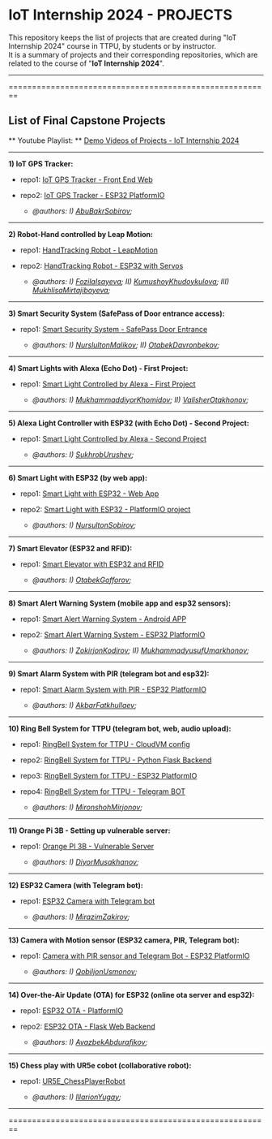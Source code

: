 # IoT Internship 2024 - PROJECTS

This repository keeps the list of projects that are created during "IoT Internship 2024" course in TTPU, by students or by instructor.\
It is a summary of projects and their corresponding repositories, which are related to the course of "**IoT Internship 2024**".

----------------------------------------------------------------------------------------------------------
========================================================
## List of Final Capstone Projects

** Youtube Playlist: ** [Demo Videos of Projects - IoT Internship 2024](https://youtube.com/playlist?list=PLfZEWICCEvhiUH3opOEUZHImOvAZeMI-n&si=s2XzRsTFLtT4ABgL)

----------------------------------------------
**1) IoT GPS Tracker:**

* repo1: [IoT GPS Tracker - Front End Web](https://github.com/ttpu/IoTintern2024_GPS_tracking_FrontEnd)
* repo2: [IoT GPS Tracker - ESP32 PlatformIO](https://github.com/ttpu/IoTintern2024_GPS_tracking_PlatformIO)

  * _@authors: I) [AbuBakrSobirov](https://github.com/Yunusiy);_

----------------------------------------------
**2) Robot-Hand controlled by Leap Motion:**

* repo1: [HandTracking Robot - LeapMotion](https://github.com/ttpu/IoTintern2024_HandRobot_Leap)
* repo2: [HandTracking Robot - ESP32 with Servos](https://github.com/ttpu/IoTintern2024_HandRobot_ESP32)

  * _@authors: I) [FozilaIsayeva](https://github.com/fozilais); II) [KumushoyKhudoykulova](https://github.com/KhudaykulovaK); III) [MukhlisaMirtajiboyeva](https://github.com/MukhlisaMirajiboyeva);_

----------------------------------------------
**3) Smart Security System (SafePass of Door entrance access):**

* repo1: [Smart Security System - SafePass Door Entrance](https://github.com/ttpu/IoTintern2024_SmartSecuritySystem_DoorEntrance)

  * _@authors: I) [NurslultonMalikov](https://github.com/myGithubakount); II) [OtabekDavronbekov](http://github.com/OtabekDavron);_

----------------------------------------------
**4) Smart Lights with Alexa (Echo Dot) - First Project:**

* repo1: [Smart Light Controlled by Alexa - First Project](https://github.com/ttpu/IoTintern2024_SmartLight_Alexa_proj1)

  * _@authors: I) [MukhammaddiyorKhomidov](https://github.com/WieBeer); II) [ValisherOtakhonov](https://github.com/atakhanov);_

----------------------------------------------
**5) Alexa Light Controller with ESP32 (with Echo Dot) - Second Project:**

* repo1: [Smart Light Controlled by Alexa - Second Project](https://github.com/ttpu/IoTintern2024_SmartLight_Alexa_proj2)

  * _@authors: I) [SukhrobUrushev](https://github.com/sukhrob10xengineer);_

----------------------------------------------
**6) Smart Light with ESP32 (by web app):**

* repo1: [Smart Light with ESP32 - Web App](https://github.com/ttpu/IoTintern2024_SmartLight_ESP32_WebApp)
* repo2: [Smart Light with ESP32 - PlatformIO project](https://github.com/ttpu/IoTintern2024_SmartLight_ESP32_PlatformIO)

  * _@authors: I) [NursultonSobirov](https://github.com/Nursulton46);_

----------------------------------------------
**7) Smart Elevator (ESP32 and RFID):**

* repo1: [Smart Elevator with ESP32 and RFID](https://github.com/ttpu/IoTintern2024_SmartElevator_ESP32_RFID)

  * _@authors: I) [OtabekGofforov](https://github.com/OtabekGofforov);_

----------------------------------------------
**8) Smart Alert Warning System (mobile app and esp32 sensors):**

* repo1: [Smart Alert Warning System - Android APP](https://github.com/ttpu/IoTintern2024_SmartAlertWarning_AndroidApp)
* repo2: [Smart Alert Warning System - ESP32 PlatformIO](https://github.com/ttpu/IoTintern2024_SmartAlertWarning_ESP32_PlatformIO)

  * _@authors: I) [ZokirjonKodirov](https://github.com/zokirjonkodirov); II) [MukhammadyusufUmarkhonov](https://github.com/Umarkhonov);_

----------------------------------------------
**9) Smart Alarm System with PIR (telegram bot and esp32):**

* repo1: [Smart Alarm System with PIR - ESP32 PlatformIO](https://github.com/ttpu/IoTintern2024_SmartAlarmPIR_ESP32)

  * _@authors: I) [AkbarFatkhullaev](https://github.com/AkbarFat);_

----------------------------------------------
**10) Ring Bell System for TTPU (telegram bot, web, audio upload):**

* repo1: [RingBell System for TTPU - CloudVM config](https://github.com/ttpu/IoTintern2024_RingBellTtpu_CloudVM)
* repo2: [RingBell System for TTPU - Python Flask Backend](https://github.com/ttpu/IoTintern2024_RingBellTtpu_PythonFlask)
* repo3: [RingBell System for TTPU - ESP32 PlatformIO](https://github.com/ttpu/IoTintern2024_RingBellTtpu_EPS32platformIO)
* repo4: [RingBell System for TTPU - Telegram BOT](https://github.com/ttpu/IoTintern2024_RingBellTtpu_TelegramBOT)

  * _@authors: I) [MironshohMirjonov](https://github.com/MironshohM);_

----------------------------------------------
**11) Orange Pi 3B - Setting up vulnerable server:**

* repo1: [Orange PI 3B - Vulnerable Server](https://github.com/ttpu/IoTintern2024_OrangePI3B_VulnerableServer)

  * _@authors: I) [DiyorMusakhanov](https://github.com/DMusakhanov);_

----------------------------------------------
**12) ESP32 Camera (with Telegram bot):**

* repo1: [ESP32 Camera with Telegram bot](https://github.com/ttpu/IoTintern2024_ESP32CAM_Telegram)

  * _@authors: I) [MirazimZakirov](https://github.com/Mirmirus);_

----------------------------------------------
**13) Camera with Motion sensor (ESP32 camera, PIR, Telegram bot):**

* repo1: [Camera with PIR sensor and Telegram Bot - ESP32 PlatformIO](https://github.com/ttpu/IoTintern2024_CameraPIR_ESP32_Telegram)

  * _@authors: I) [QobiljonUsmonov](https://github.com/UsmQobiljon);_

----------------------------------------------
**14) Over-the-Air Update (OTA) for ESP32 (online ota server and esp32):**

* repo1: [ESP32 OTA - PlatformIO](https://github.com/ttpu/IoTintern2024_ESP32_OTA_platformIO)
* repo2: [ESP32 OTA - Flask Web Backend](https://github.com/ttpu/IoTintern2024_ESP32_OTA_FlaskBackend)

  * _@authors: I) [AvazbekAbdurafikov](https://github.com/AvazbekAbdurafikov);_

----------------------------------------------
**15) Chess play with UR5e cobot (collaborative robot):**

* repo1: [UR5E_ChessPlayerRobot](https://github.com/ttpu/IoTintern2024_UR5E_ChessPlayerRobot)

  * _@authors: I) [IllarionYugay](https://github.com/i-vis);_

----------------------------------------------------------------------------------------------------------
========================================================
